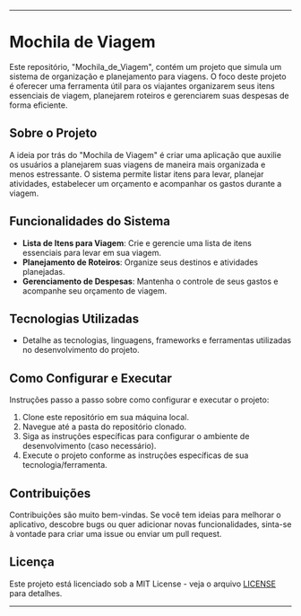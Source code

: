 
---

# Mochila de Viagem

Este repositório, "Mochila_de_Viagem", contém um projeto que simula um sistema de organização e planejamento para viagens. O foco deste projeto é oferecer uma ferramenta útil para os viajantes organizarem seus itens essenciais de viagem, planejarem roteiros e gerenciarem suas despesas de forma eficiente.

## Sobre o Projeto

A ideia por trás do "Mochila de Viagem" é criar uma aplicação que auxilie os usuários a planejarem suas viagens de maneira mais organizada e menos estressante. O sistema permite listar itens para levar, planejar atividades, estabelecer um orçamento e acompanhar os gastos durante a viagem.

## Funcionalidades do Sistema

- **Lista de Itens para Viagem**: Crie e gerencie uma lista de itens essenciais para levar em sua viagem.
- **Planejamento de Roteiros**: Organize seus destinos e atividades planejadas.
- **Gerenciamento de Despesas**: Mantenha o controle de seus gastos e acompanhe seu orçamento de viagem.

## Tecnologias Utilizadas

- Detalhe as tecnologias, linguagens, frameworks e ferramentas utilizadas no desenvolvimento do projeto.

## Como Configurar e Executar

Instruções passo a passo sobre como configurar e executar o projeto:

1. Clone este repositório em sua máquina local.
2. Navegue até a pasta do repositório clonado.
3. Siga as instruções específicas para configurar o ambiente de desenvolvimento (caso necessário).
4. Execute o projeto conforme as instruções específicas de sua tecnologia/ferramenta.

## Contribuições

Contribuições são muito bem-vindas. Se você tem ideias para melhorar o aplicativo, descobre bugs ou quer adicionar novas funcionalidades, sinta-se à vontade para criar uma issue ou enviar um pull request.

## Licença

Este projeto está licenciado sob a MIT License - veja o arquivo [LICENSE](LICENSE) para detalhes.

---


